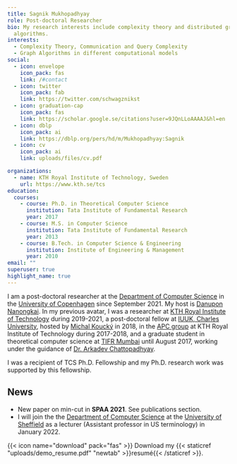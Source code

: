 ```yaml
---
title: Sagnik Mukhopadhyay
role: Post-doctoral Researcher
bio: My research interests include complexity theory and distributed graph
  algorithms.
interests:
  - Complexity Theory, Communication and Query Complexity
  - Graph Algorithms in different computational models
social:
  - icon: envelope
    icon_pack: fas
    link: /#contact
  - icon: twitter
    icon_pack: fab
    link: https://twitter.com/schwagznikst
  - icon: graduation-cap
    icon_pack: fas
    link: https://scholar.google.se/citations?user=9JQnLLoAAAAJ&hl=en
  - icon: dblp
    icon_pack: ai
    link: https://dblp.org/pers/hd/m/Mukhopadhyay:Sagnik
  - icon: cv
    icon_pack: ai
    link: uploads/files/cv.pdf

organizations:
  - name: KTH Royal Institute of Technology, Sweden
    url: https://www.kth.se/tcs
education:
  courses:
    - course: Ph.D. in Theoretical Computer Science
      institution: Tata Institute of Fundamental Research
      year: 2017
    - course: M.S. in Computer Science
      institution: Tata Institute of Fundamental Research
      year: 2013
    - course: B.Tech. in Computer Science & Engineering
      institution: Institute of Engineering & Management
      year: 2010
email: ""
superuser: true
highlight_name: true
---
```

I am a post-doctoral researcher at the [Department of Computer Science](https://di.ku.dk/english/) in the [University of Copenhagen](https://www.ku.dk/english/) since September 2021. My host is [Danupon Nanongkai](https://sites.google.com/site/dannanongkai/). In my previous avatar, I was a researcher at [KTH Royal Institute of Technology](https://www.kth.se/en/csc) during 2019-2021, a post-doctoral fellow at [IUUK, Charles University](https://iuuk.mff.cuni.cz/), hosted by [Michal Koucký](https://iuuk.mff.cuni.cz/~koucky/) in 2018, in the [APC group](https://apc.csc.kth.se/) at KTH Royal Institute of Technology during 2017-2018, and a graduate student in theoretical computer science at [TIFR Mumbai](http://www.tcs.tifr.res.in/) until August 2017, working under the guidance of [Dr. Arkadev Chattopadhyay](http://www.tcs.tifr.res.in/~arkadev/).

I was a recipient of TCS Ph.D. Fellowship and my Ph.D. research work was supported by this fellowship.

## News

* New paper on min-cut in **SPAA 2021**. See publications section.
* I will join the the [Department of Computer Science](https://www.sheffield.ac.uk/dcs) at the [University of Sheffield](https://www.sheffield.ac.uk/) as a lecturer (Assistant professor in US terminology) in January 2022.

{{< icon name="download" pack="fas" >}} Download my {{< staticref "uploads/demo_resume.pdf" "newtab" >}}resumé{{< /staticref >}}.